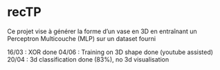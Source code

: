 # recTP
Ce projet vise à générer la forme d’un vase en 3D en entraînant un Perceptron Multicouche (MLP) sur un dataset fourni


16/03 : XOR done 
04/06 : Training on  3D shape done (youtube assisted)
20/04 : 3d classification done (83%), no 3d visualisation